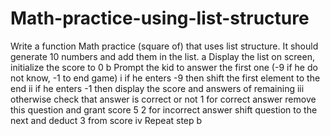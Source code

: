 # Math-practice-using-list-structure
Write a function Math practice (square of) that uses list structure. It should generate 10 numbers and add them in the list. a Display the list on screen, initialize the score to 0 b Prompt the kid to answer the first one (-9 if he do not know, -1 to end game) i if he enters -9 then shift the first element to the end ii if he enters -1 then display the score and answers of remaining iii otherwise check that answer is correct or not 1 for correct answer remove this question and grant score 5 2 for incorrect answer shift question to the next and deduct 3 from score iv Repeat step b
